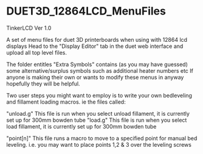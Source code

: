 # DUET3D_12864LCD_MenuFiles
TinkerLCD Ver 1.0

A set of menu files for duet 3D printerboards when using with 12864 lcd displays
Head to the "Display Editor" tab in the duet web interface and upload all top level files. 







The folder entitles "Extra Symbols" contains (as you may have guessed) some alternative/surplus symbols such as additional heater numbers etc
If anyone is making their own or wants to modify these menus in anyway hopefully they will be helpful.






Two user steps you might want to employ is to write your own bedleveling and fillament loading macros. ie the files called:

"unload.g"  This file is run when you select unload fillament, it is currently set up for 300mm bowden tube
"load.g"  This file is run when you select load fillament, it is currently set up for 300mm bowden tube

"point[n]" This file runs a macro to move to a specified point for manual bed leveling. i.e. you may want to place points 1,2 & 3 over the leveling screws
